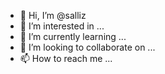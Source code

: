 - 👋 Hi, I’m @salliz
- 👀 I’m interested in ...
- 🌱 I’m currently learning ...
- 💞️ I’m looking to collaborate on ...
- 📫 How to reach me ...

<!---
salliz/salliz is a ✨ special ✨ repository because its `README.md` (this file) appears on your GitHub profile.
You can click the Preview link to take a look at your changes.
--->
